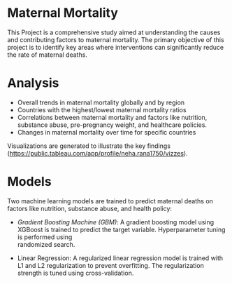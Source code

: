 # Maternal Mortality

This Project is a comprehensive study aimed at understanding the causes and contributing factors to maternal mortality. The primary objective of this project is to identify key areas where interventions can significantly reduce the rate of maternal deaths.

# Analysis

  * Overall trends in maternal mortality globally and by region
  * Countries with the highest/lowest maternal mortality ratios
  * Correlations between maternal mortality and factors like nutrition, substance abuse, pre-pregnancy weight, and healthcare policies.
  * Changes in maternal mortality over time for specific countries
  
  Visualizations are generated to illustrate the key findings (https://public.tableau.com/app/profile/neha.rana1750/vizzes).

# Models

Two machine learning models are trained to predict maternal deaths on factors like nutrition, substance abuse, and health policy:

 * *Gradient Boosting Machine (GBM)*: A gradient boosting model using XGBoost is trained to predict the target variable. Hyperparameter tuning is performed using  
   randomized search.

 * Linear Regression: A regularized linear regression model is trained with L1 and L2 regularization to prevent overfitting. The regularization strength is tuned 
   using cross-validation.

